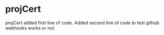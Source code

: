 # projCert
projCert
added first line of code.
Added second line of code to test github webhooks works or not.
